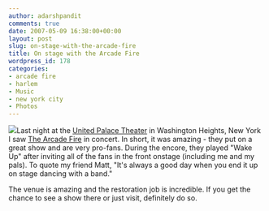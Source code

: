 ```yaml
---
author: adarshpandit
comments: true
date: 2007-05-09 16:38:00+00:00
layout: post
slug: on-stage-with-the-arcade-fire
title: On stage with the Arcade Fire
wordpress_id: 178
categories:
- arcade fire
- harlem
- Music
- new york city
- Photos
---
```


[![](http://www.ole300.com/snap/2007/05/08/223906_JER_0816.JPG)](http://www.ole300.com/snap/2007/05/08/223906.html)Last night at the [United Palace Theater](http://www.theunitedpalace.com/home.htm) in Washington Heights, New York I saw [The Arcade Fire](http://www.arcadefire.com) in concert. In short, it was amazing - they put on a great show and are very pro-fans. During the encore, they played "Wake Up" after inviting all of the fans in the front onstage (including me and my pals). To quote my friend Matt, "It's always a good day when you end it up on stage dancing with a band."

The venue is amazing and the restoration job is incredible. If you get the chance to see a show there or just visit, definitely do so.

